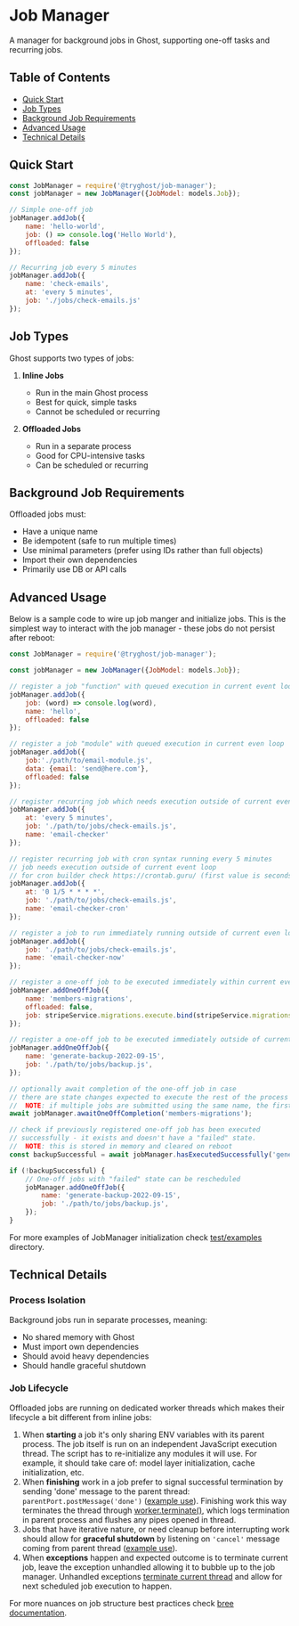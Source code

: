 # Job Manager

A manager for background jobs in Ghost, supporting one-off tasks and recurring jobs.

## Table of Contents
- [Quick Start](#quick-start)
- [Job Types](#job-types)
- [Background Job Requirements](#background-job-requirements)
- [Advanced Usage](#advanced-usage)
- [Technical Details](#technical-details)

## Quick Start

```js
const JobManager = require('@tryghost/job-manager');
const jobManager = new JobManager({JobModel: models.Job});

// Simple one-off job
jobManager.addJob({
    name: 'hello-world',
    job: () => console.log('Hello World'),
    offloaded: false
});

// Recurring job every 5 minutes
jobManager.addJob({
    name: 'check-emails',
    at: 'every 5 minutes',
    job: './jobs/check-emails.js'
});
```

## Job Types

Ghost supports two types of jobs:

1. **Inline Jobs**
   - Run in the main Ghost process
   - Best for quick, simple tasks
   - Cannot be scheduled or recurring

2. **Offloaded Jobs**
   - Run in a separate process
   - Good for CPU-intensive tasks
   - Can be scheduled or recurring

## Background Job Requirements

Offloaded jobs must:

- Have a unique name
- Be idempotent (safe to run multiple times)
- Use minimal parameters (prefer using IDs rather than full objects)
- Import their own dependencies
- Primarily use DB or API calls

## Advanced Usage

Below is a sample code to wire up job manger and initialize jobs. This is the simplest way to interact with the job manager - these jobs do not persist after reboot:
```js
const JobManager = require('@tryghost/job-manager');

const jobManager = new JobManager({JobModel: models.Job});

// register a job "function" with queued execution in current event loop
jobManager.addJob({
    job: (word) => console.log(word),
    name: 'hello',
    offloaded: false
});

// register a job "module" with queued execution in current even loop
jobManager.addJob({
    job:'./path/to/email-module.js',
    data: {email: 'send@here.com'},
    offloaded: false
});

// register recurring job which needs execution outside of current event loop
jobManager.addJob({
    at: 'every 5 minutes',
    job: './path/to/jobs/check-emails.js',
    name: 'email-checker'
});

// register recurring job with cron syntax running every 5 minutes
// job needs execution outside of current event loop
// for cron builder check https://crontab.guru/ (first value is seconds)
jobManager.addJob({
    at: '0 1/5 * * * *',
    job: './path/to/jobs/check-emails.js',
    name: 'email-checker-cron'
});

// register a job to run immediately running outside of current even loop
jobManager.addJob({
    job: './path/to/jobs/check-emails.js',
    name: 'email-checker-now'
});

// register a one-off job to be executed immediately within current event loop
jobManager.addOneOffJob({
    name: 'members-migrations',
    offloaded: false,
    job: stripeService.migrations.execute.bind(stripeService.migrations)
});

// register a one-off job to be executed immediately outside of current event loop
jobManager.addOneOffJob({
    name: 'generate-backup-2022-09-15',
    job: './path/to/jobs/backup.js',
});

// optionally await completion of the one-off job in case 
// there are state changes expected to execute the rest of the process
//  NOTE: if multiple jobs are submitted using the same name, the first completion will resolve
await jobManager.awaitOneOffCompletion('members-migrations');

// check if previously registered one-off job has been executed 
// successfully - it exists and doesn't have a "failed" state.
//  NOTE: this is stored in memory and cleared on reboot
const backupSuccessful = await jobManager.hasExecutedSuccessfully('generate-backup-2022-09-15');

if (!backupSuccessful) {
    // One-off jobs with "failed" state can be rescheduled
    jobManager.addOneOffJob({
        name: 'generate-backup-2022-09-15',
        job: './path/to/jobs/backup.js',
    });
}
```

For more examples of JobManager initialization check [test/examples](https://github.com/TryGhost/Utils/tree/master/packages/job-manager/test/examples) directory.

## Technical Details

### Process Isolation
Background jobs run in separate processes, meaning:
- No shared memory with Ghost
- Must import own dependencies
- Should avoid heavy dependencies
- Should handle graceful shutdown

### Job Lifecycle
Offloaded jobs are running on dedicated worker threads which makes their lifecycle a bit different from inline jobs:
1. When **starting** a job it's only sharing ENV variables with its parent process. The job itself is run on an independent JavaScript execution thread. The script has to re-initialize any modules it will use. For example, it should take care of: model layer initialization, cache initialization, etc.
2. When **finishing** work in a job prefer to signal successful termination by sending 'done' message to the parent thread: `parentPort.postMessage('done')` ([example use](https://github.com/TryGhost/Utils/blob/0e423f6c5c69b08d81d470f49de95654d8cc90e3/packages/job-manager/test/jobs/graceful.js#L33-L37)). Finishing work this way terminates the thread through [worker.terminate()]((https://nodejs.org/dist/latest-v14.x/docs/api/worker_threads.html#worker_threads_worker_terminate)), which logs termination in parent process and flushes any pipes opened in thread.
3. Jobs that have iterative nature, or need cleanup before interrupting work should allow for **graceful shutdown** by listening on `'cancel'` message coming from parent thread ([example use](https://github.com/TryGhost/Utils/blob/0e423f6c5c69b08d81d470f49de95654d8cc90e3/packages/job-manager/test/jobs/graceful.js#L12-L16)).
4. When **exceptions** happen and expected outcome is to terminate current job, leave the exception unhandled allowing it to bubble up to the job manager. Unhandled exceptions [terminate current thread](https://nodejs.org/dist/latest-v14.x/docs/api/worker_threads.html#worker_threads_event_error) and allow for next scheduled job execution to happen.

For more nuances on job structure best practices check [bree documentation](https://github.com/breejs/bree#writing-jobs-with-promises-and-async-await).
